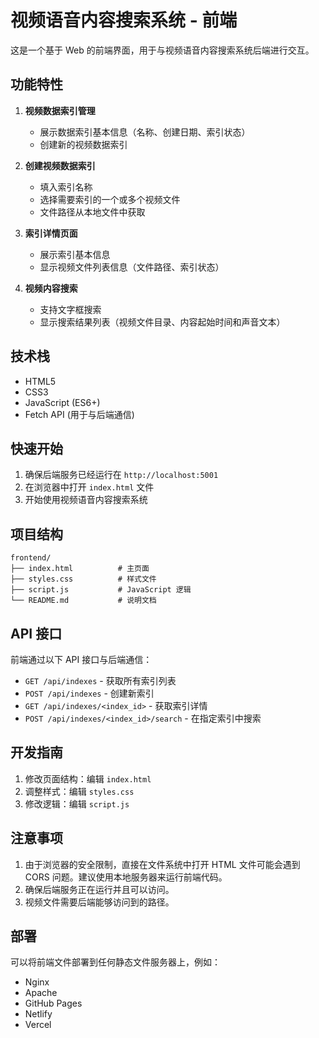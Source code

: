 # 视频语音内容搜索系统 - 前端

这是一个基于 Web 的前端界面，用于与视频语音内容搜索系统后端进行交互。

## 功能特性

1. **视频数据索引管理**
   - 展示数据索引基本信息（名称、创建日期、索引状态）
   - 创建新的视频数据索引

2. **创建视频数据索引**
   - 填入索引名称
   - 选择需要索引的一个或多个视频文件
   - 文件路径从本地文件中获取

3. **索引详情页面**
   - 展示索引基本信息
   - 显示视频文件列表信息（文件路径、索引状态）

4. **视频内容搜索**
   - 支持文字框搜索
   - 显示搜索结果列表（视频文件目录、内容起始时间和声音文本）

## 技术栈

- HTML5
- CSS3
- JavaScript (ES6+)
- Fetch API (用于与后端通信)

## 快速开始

1. 确保后端服务已经运行在 `http://localhost:5001`
2. 在浏览器中打开 `index.html` 文件
3. 开始使用视频语音内容搜索系统

## 项目结构

```
frontend/
├── index.html          # 主页面
├── styles.css          # 样式文件
├── script.js           # JavaScript 逻辑
└── README.md           # 说明文档
```

## API 接口

前端通过以下 API 接口与后端通信：

- `GET /api/indexes` - 获取所有索引列表
- `POST /api/indexes` - 创建新索引
- `GET /api/indexes/<index_id>` - 获取索引详情
- `POST /api/indexes/<index_id>/search` - 在指定索引中搜索

## 开发指南

1. 修改页面结构：编辑 `index.html`
2. 调整样式：编辑 `styles.css`
3. 修改逻辑：编辑 `script.js`

## 注意事项

1. 由于浏览器的安全限制，直接在文件系统中打开 HTML 文件可能会遇到 CORS 问题。建议使用本地服务器来运行前端代码。
2. 确保后端服务正在运行并且可以访问。
3. 视频文件需要后端能够访问到的路径。

## 部署

可以将前端文件部署到任何静态文件服务器上，例如：
- Nginx
- Apache
- GitHub Pages
- Netlify
- Vercel
